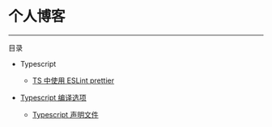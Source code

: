 # 个人博客

---

目录

- Typescript

  - [TS 中使用 ESLint prettier](https://github.com/Witee/keep-learning/issues/25)
- [Typescript 编译选项](https://github.com/Witee/keep-learning/issues/16)
  - [Typescript 声明文件](https://github.com/Witee/keep-learning/issues/15)

